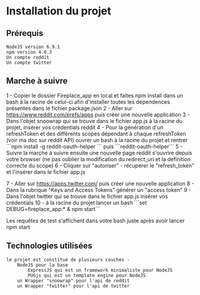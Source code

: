 # Installation du projet
## Prérequis
    NodeJS version 6.9.1
    npm version 4.0.3
    Un compte reddit
    Un compte twitter

## Marche à suivre
1 - Copier le dossier Fireplace_app en local et faites npm install dans un bash à la racine de celui-ci afin d'installer toutes les dépendences présentes dans le fichier package.json
2 - Aller sur https://www.reddit.com/prefs/apps puis créer une nouvelle application
3 - Dans l'objet snoowrap qui se trouve dans le fichier app.js à la racine du projet, insérer vos crédentials reddit
4 - Pour la génération d'un refreshToken et des différents scopes dépendant à chaque refreshToken (voir ma doc sur reddit API) ouvrer un bash à la racine du projet et rentrer 
    ´´´npm install -g reddit-oauth-helper ´´´ puis ´´´reddit-oauth-helper´´´
5 - Suivre la marche à suivre ensuite une nouvelle page reddit s'ouvrire depuis votre browser (ne pas oublier la modification du redirect_uri et la definition correcte du scope) 
6 - Cliquer sur "autoriser" - récuperer le "refresh_token" et l'insérer dans le fichier app.js

7 - Aller sur https://apps.twitter.com/ puis créer une nouvelle application
8 - Dans la rubrique "Keys and Access Tokens" générer un "access token" 
9 - Dans l'objet twitter qui se trouve dans le fichier app.js insérer vos crédentials
10 - à la racine du projet lancer un bash ´´´set DEBUG=fireplace_app:* & npm start´´´

Les requêtes de test s'affichent dans votre bash juste après avoir lancer npm start

## Technologies utilisées
    le projet est constitué de plusieurs couches -
        NodeJS pour la base 
            ExpressJS qui est un framework minimaliste pour NodeJS
            PUGjs qui est un template engine pour NodeJS
        un Wrapper "snoowrap" pour l'api de reddit
        un Wrapper "twitter" pour l'api de twitter
